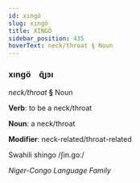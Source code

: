 ```yaml
---
id: xıngö
slug: xıngö
title: XINGÖ
sidebar_position: 435
hoverText: neck/throat § Noun
---
```


### xıngö&emsp;<span kind="abugida">ɋ̃ȷꜿı</span>

*neck/throat* **§** Noun

**Verb**: to be a neck/throat

**Noun**: a neck/throat

**Modifier**: neck-related/throat-related

Swahili shingo /ʃin.goː/

*Niger-Congo Language Family*